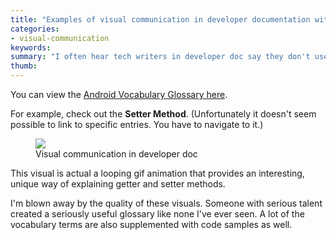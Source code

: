 ```yaml
---
title: "Examples of visual communication in developer documentation with the Android Vocabulary Glossary"
categories:
- visual-communication
keywords:
summary: "I often hear tech writers in developer doc say they don't use a lot of visuals because users just want code samples. While code samples certainly connect well with users, there's also room for clarifying difficult concepts through conceptual illustrations. The Android Vocabulary Glossary provides a perfect example of this."
thumb:
---
```


You can view the [Android Vocabulary Glossary here](https://developers.google.com/android/for-all/vocab-words/).

For example, check out the **Setter Method**. (Unfortunately it doesn't seem possible to link to specific entries. You have to navigate to it.)

<figure><a href="https://developers.google.com/android/for-all/vocab-words/"><img src="{{ "/images/gettersettermethods.png" | prepend: site.baseurl }}"/></a><figcaption>Visual communication in developer doc</figcaption></figure>

This visual is actual a looping gif animation that provides an interesting, unique way of explaining getter and setter methods.

I'm blown away by the quality of these visuals. Someone with serious talent created a seriously useful glossary like none I've ever seen. A lot of the vocabulary terms are also supplemented with code samples as well.
